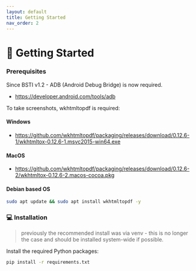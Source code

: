 ```yaml
---
layout: default
title: Getting Started
nav_order: 2
---
```


# 🚀 Getting Started

### Prerequisites

Since BSTI v1.2 - ADB (Android Debug Bridge) is now required.

* https://developer.android.com/tools/adb

To take screenshots, wkhtmltopdf is required:

#### Windows

* https://github.com/wkhtmltopdf/packaging/releases/download/0.12.6-1/wkhtmltox-0.12.6-1.msvc2015-win64.exe

#### MacOS

* https://github.com/wkhtmltopdf/packaging/releases/download/0.12.6-2/wkhtmltox-0.12.6-2.macos-cocoa.pkg

#### Debian based OS

```bash 
sudo apt update && sudo apt install wkhtmltopdf -y
```

### 💻 Installation
> previously the recommended install was via venv - this is no longer the case and should be installed system-wide if possible.

Install the required Python packages:


``` bash
pip install -r requirements.txt
```